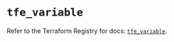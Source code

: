 # `tfe_variable`

Refer to the Terraform Registry for docs: [`tfe_variable`](https://registry.terraform.io/providers/hashicorp/tfe/0.52.0/docs/resources/variable).
